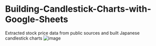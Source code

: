 # Building-Candlestick-Charts-with-Google-Sheets
Extracted stock price data from public sources and built Japanese candlestick charts 
![image](https://github.com/kmanisgithub/Building-Candlestick-Charts-with-Google-Sheets/assets/111644038/4ec213c2-835e-44e5-8cf9-e611175e2c9e)
